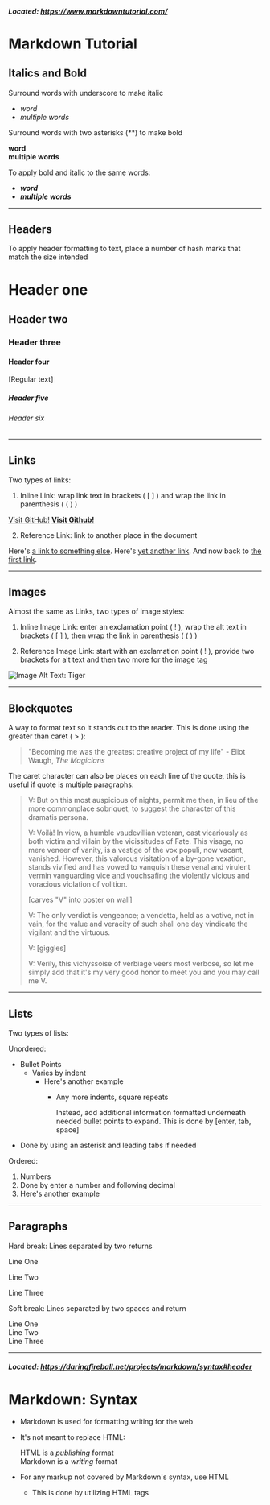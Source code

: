 ##### Located: https://www.markdowntutorial.com/
# Markdown Tutorial
## **Italics and Bold**

Surround words with underscore to make italic
* _word_
* _multiple words_

Surround words with two asterisks (**) to make bold

**word**  
**multiple words**

To apply bold and italic to the same words:
* **_word_**
* **_multiple words_**
***
## **Headers**
To apply header formatting to text, place a number of hash marks that match the size intended
# Header one
## Header two
### Header three
#### Header four
[Regular text]
##### Header five
###### Header six
***
## **Links**
Two types of links:
1. Inline Link: wrap link text in brackets ( [ ] ) and wrap the link in parenthesis ( ( ) )

[Visit GitHub!](www.github.com)
[**Visit Github!**](www.github.com)

2. Reference Link: link to another place in the document

Here's [a link to something else][another place].
Here's [yet another link][another-link].
And now back to [the first link][another place].

[another place]: www.github.com
[another-link]: www.google.com
***
## **Images**
Almost the same as Links, two types of image styles:
1. Inline Image Link: enter an exclamation point ( ! ), wrap the alt text in brackets ( [ ] ), then wrap the link in parenthesis ( ( ) )

2. Reference Image Link: start with an exclamation point ( ! ), provide two brackets for alt text and then two more for the image tag

![Image Alt Text: Tiger](https://upload.wikimedia.org/wikipedia/commons/5/56/Tiger.50.jpg)
***
## **Blockquotes**
A way to format text so it stands out to the reader. This is done using the greater than caret ( > ):
> "Becoming me was the greatest creative project of my life" - Eliot Waugh, _The Magicians_

The caret character can also be places on each line of the quote, this is useful if quote is multiple paragraphs:

> V: But on this most auspicious of nights, permit me then, in lieu of the more commonplace sobriquet, to suggest the character of this dramatis persona.
>
>V: Voilà! In view, a humble vaudevillian veteran, cast vicariously as both victim and villain by the vicissitudes of Fate. This visage, no mere veneer of vanity, is a vestige of the vox populi, now vacant, vanished. However, this valorous visitation of a by-gone vexation, stands vivified and has vowed to vanquish these venal and virulent vermin vanguarding vice and vouchsafing the violently vicious and voracious violation of volition.
>
>[carves "V" into poster on wall]
>
>V: The only verdict is vengeance; a vendetta, held as a votive, not in vain, for the value and veracity of such shall one day vindicate the vigilant and the virtuous.
>
>V: [giggles]
>
>V: Verily, this vichyssoise of verbiage veers most verbose, so let me simply add that it's my very good honor to meet you and you may call me V.
***
## **Lists**
Two types of lists:

Unordered:
* Bullet Points
    * Varies by indent
        * Here's another example
            * Any more indents, square repeats
                
                 Instead, add additional information formatted underneath needed bullet points to expand. This is done by [enter, tab, space]
* Done by using an asterisk and leading tabs if needed

Ordered:
1. Numbers
2. Done by enter a number and following decimal
3. Here's another example
***
## **Paragraphs**
Hard break: Lines separated by two returns

Line One

Line Two

Line Three

Soft break: Lines separated by two spaces and return

Line One  
Line Two  
Line Three  
***
##### Located: https://daringfireball.net/projects/markdown/syntax#header
# Markdown: Syntax
* Markdown is used  for formatting writing for the web
* It's not meant to replace HTML:

     HTML is a _publishing_ format  
    Markdown is a _writing_ format

* For any markup not covered by Markdown's syntax, use HTML
    * This is done by utilizing HTML tags